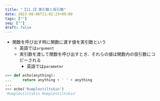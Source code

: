 ```yaml
---
title: "【11.2】実引数と仮引数"
date: 2023-08-06T21:02:23+09:00
tags: [""]
seq: [""]
draft: false
---
```


- 関数を呼び出す時に関数に渡す値を実引数という
  - 英語では`argument`
  - 実引数を渡して関数を呼び出すとき、それらの値は関数内の仮引数にコピーされる
    - 英語では`parameter`


```python
>>> def echo(anything):
...     return anything + ' ' + anything
...
>>> echo('Rumplestiltskin')
'Rumplestiltskin Rumplestiltskin'
``` 
